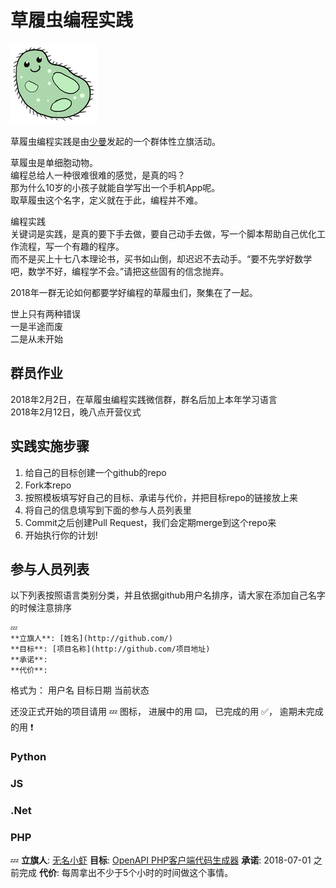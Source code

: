 # 草履虫编程实践

![logo](./assets/logo.png)

草履虫编程实践是由[少曼](https://github.com/helloell)发起的一个群体性立旗活动。

草履虫是单细胞动物。  
编程总给人一种很难很难的感觉，是真的吗？  
那为什么10岁的小孩子就能自学写出一个手机App呢。  
取草履虫这个名字，定义就在于此，编程并不难。  

编程实践  
关键词是实践，是真的要下手去做，要自己动手去做，写一个脚本帮助自己优化工作流程，写一个有趣的程序。  
而不是买上十七八本理论书，买书如山倒，却迟迟不去动手。“要不先学好数学吧，数学不好，编程学不会。”请把这些固有的信念抛弃。  

2018年一群无论如何都要学好编程的草履虫们，聚集在了一起。

世上只有两种错误  
一是半途而废  
二是从未开始  

## 群员作业
2018年2月2日，在草履虫编程实践微信群，群名后加上本年学习语言   
2018年2月12日，晚八点开营仪式  


## 实践实施步骤
1. 给自己的目标创建一个github的repo
1. Fork本repo
1. 按照模板填写好自己的目标、承诺与代价，并把目标repo的链接放上来
1. 将自己的信息填写到下面的参与人员列表里
1. Commit之后创建Pull Request，我们会定期merge到这个repo来
1. 开始执行你的计划!

## 参与人员列表
以下列表按照语言类别分类，并且依据github用户名排序，请大家在添加自己名字的时候注意排序

```
💤
**立旗人**: [姓名](http://github.com/)
**目标**: [项目名称](http://github.com/项目地址)
**承诺**:
**代价**:
```
格式为： 用户名 目标日期 当前状态

还没正式开始的项目请用 💤 图标， 进展中的用 ⌨️， 已完成的用 ✅， 逾期未完成的用 ❗️

### Python

### JS

### .Net

### PHP
💤
**立旗人**: [无名小虾](https://github.com/allansun)
**目标**: [OpenAPI PHP客户端代码生成器](https://github.com/allansun/openapi)
**承诺**: 2018-07-01 之前完成
**代价**: 每周拿出不少于5个小时的时间做这个事情。
